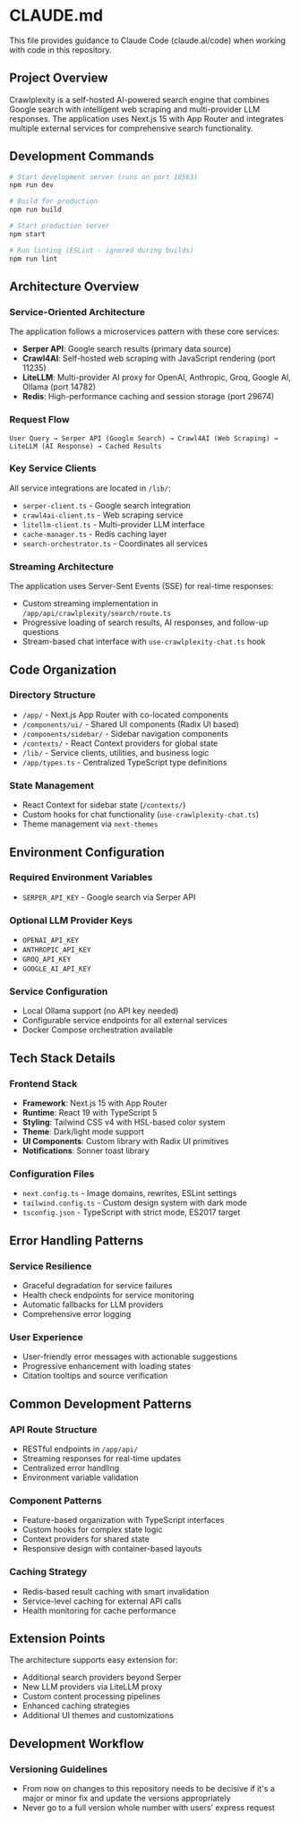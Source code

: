 # CLAUDE.md

This file provides guidance to Claude Code (claude.ai/code) when working with code in this repository.

## Project Overview

Crawlplexity is a self-hosted AI-powered search engine that combines Google search with intelligent web scraping and multi-provider LLM responses. The application uses Next.js 15 with App Router and integrates multiple external services for comprehensive search functionality.

## Development Commands

```bash
# Start development server (runs on port 18563)
npm run dev

# Build for production
npm run build

# Start production server
npm start

# Run linting (ESLint - ignored during builds)
npm run lint
```

## Architecture Overview

### Service-Oriented Architecture
The application follows a microservices pattern with these core services:
- **Serper API**: Google search results (primary data source)
- **Crawl4AI**: Self-hosted web scraping with JavaScript rendering (port 11235)
- **LiteLLM**: Multi-provider AI proxy for OpenAI, Anthropic, Groq, Google AI, Ollama (port 14782)
- **Redis**: High-performance caching and session storage (port 29674)

### Request Flow
```
User Query → Serper API (Google Search) → Crawl4AI (Web Scraping) → LiteLLM (AI Response) → Cached Results
```

### Key Service Clients
All service integrations are located in `/lib/`:
- `serper-client.ts` - Google search integration
- `crawl4ai-client.ts` - Web scraping service
- `litellm-client.ts` - Multi-provider LLM interface
- `cache-manager.ts` - Redis caching layer
- `search-orchestrator.ts` - Coordinates all services

### Streaming Architecture
The application uses Server-Sent Events (SSE) for real-time responses:
- Custom streaming implementation in `/app/api/crawlplexity/search/route.ts`
- Progressive loading of search results, AI responses, and follow-up questions
- Stream-based chat interface with `use-crawlplexity-chat.ts` hook

## Code Organization

### Directory Structure
- `/app/` - Next.js App Router with co-located components
- `/components/ui/` - Shared UI components (Radix UI based)
- `/components/sidebar/` - Sidebar navigation components
- `/contexts/` - React Context providers for global state
- `/lib/` - Service clients, utilities, and business logic
- `/app/types.ts` - Centralized TypeScript type definitions

### State Management
- React Context for sidebar state (`/contexts/`)
- Custom hooks for chat functionality (`use-crawlplexity-chat.ts`)
- Theme management via `next-themes`

## Environment Configuration

### Required Environment Variables
- `SERPER_API_KEY` - Google search via Serper API

### Optional LLM Provider Keys
- `OPENAI_API_KEY`
- `ANTHROPIC_API_KEY` 
- `GROQ_API_KEY`
- `GOOGLE_AI_API_KEY`

### Service Configuration
- Local Ollama support (no API key needed)
- Configurable service endpoints for all external services
- Docker Compose orchestration available

## Tech Stack Details

### Frontend Stack
- **Framework**: Next.js 15 with App Router
- **Runtime**: React 19 with TypeScript 5
- **Styling**: Tailwind CSS v4 with HSL-based color system
- **Theme**: Dark/light mode support
- **UI Components**: Custom library with Radix UI primitives
- **Notifications**: Sonner toast library

### Configuration Files
- `next.config.ts` - Image domains, rewrites, ESLint settings
- `tailwind.config.ts` - Custom design system with dark mode
- `tsconfig.json` - TypeScript with strict mode, ES2017 target

## Error Handling Patterns

### Service Resilience
- Graceful degradation for service failures
- Health check endpoints for service monitoring
- Automatic fallbacks for LLM providers
- Comprehensive error logging

### User Experience
- User-friendly error messages with actionable suggestions
- Progressive enhancement with loading states
- Citation tooltips and source verification

## Common Development Patterns

### API Route Structure
- RESTful endpoints in `/app/api/`
- Streaming responses for real-time updates
- Centralized error handling
- Environment variable validation

### Component Patterns
- Feature-based organization with TypeScript interfaces
- Custom hooks for complex state logic
- Context providers for shared state
- Responsive design with container-based layouts

### Caching Strategy
- Redis-based result caching with smart invalidation
- Service-level caching for external API calls
- Health monitoring for cache performance

## Extension Points

The architecture supports easy extension for:
- Additional search providers beyond Serper
- New LLM providers via LiteLLM proxy
- Custom content processing pipelines
- Enhanced caching strategies
- Additional UI themes and customizations

## Development Workflow

### Versioning Guidelines
- From now on changes to this repository needs to be decisive if it's a major or minor fix and update the versions appropriately
- Never go to a full version whole number with users' express request